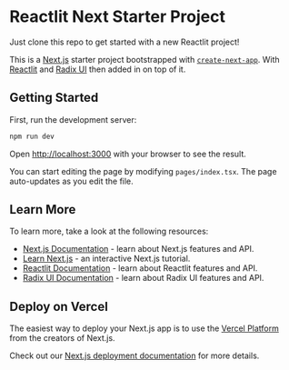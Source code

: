 # Reactlit Next Starter Project

Just clone this repo to get started with a new Reactlit project!

This is a [Next.js](https://nextjs.org) starter project bootstrapped with [`create-next-app`](https://nextjs.org/docs/pages/api-reference/create-next-app).
With [Reactlit](https://github.com/mshafir/reactlit) and [Radix UI](https://www.radix-ui.com/themes) then added in on top of it.

## Getting Started

First, run the development server:

```bash
npm run dev
```

Open [http://localhost:3000](http://localhost:3000) with your browser to see the result.

You can start editing the page by modifying `pages/index.tsx`. The page auto-updates as you edit the file.

## Learn More

To learn more, take a look at the following resources:

- [Next.js Documentation](https://nextjs.org/docs) - learn about Next.js features and API.
- [Learn Next.js](https://nextjs.org/learn-pages-router) - an interactive Next.js tutorial.
- [Reactlit Documentation](https://mshafir.github.io/reactlit/) - learn about Reactlit features and API.
- [Radix UI Documentation](https://www.radix-ui.com/themes) - learn about Radix UI features and API.

## Deploy on Vercel

The easiest way to deploy your Next.js app is to use the [Vercel Platform](https://vercel.com/new?utm_medium=default-template&filter=next.js&utm_source=create-next-app&utm_campaign=create-next-app-readme) from the creators of Next.js.

Check out our [Next.js deployment documentation](https://nextjs.org/docs/pages/building-your-application/deploying) for more details.
